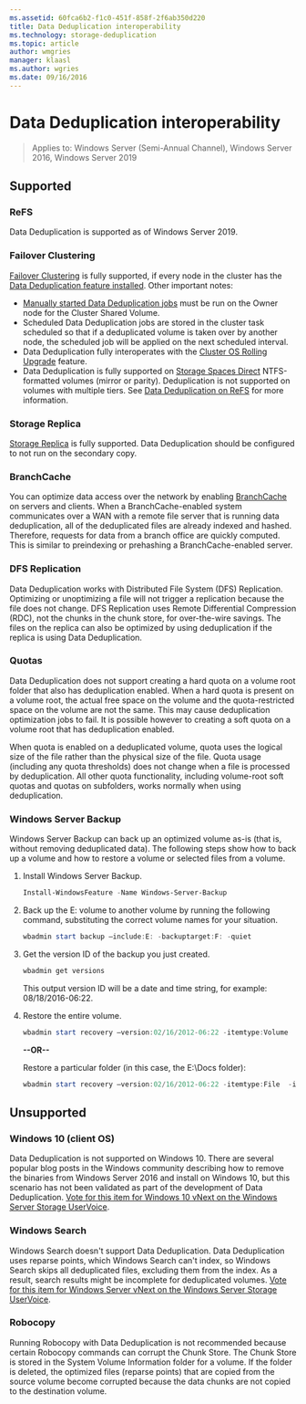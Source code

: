 ```yaml
---
ms.assetid: 60fca6b2-f1c0-451f-858f-2f6ab350d220
title: Data Deduplication interoperability
ms.technology: storage-deduplication
ms.topic: article
author: wmgries
manager: klaasl
ms.author: wgries
ms.date: 09/16/2016
---
```

# Data Deduplication interoperability

> Applies to: Windows Server (Semi-Annual Channel), Windows Server 2016, Windows Server 2019

## Supported

### ReFS
Data Deduplication is supported as of Windows Server 2019.

### Failover Clustering

[Failover Clustering](../..//failover-clustering/failover-clustering-overview.md) is fully supported, if every node in the cluster has the [Data Deduplication feature installed](install-enable.md#install-dedup). Other important notes:

* [Manually started Data Deduplication jobs](run.md#running-dedup-jobs-manually) must be run on the Owner node for the Cluster Shared Volume.
* Scheduled Data Deduplication jobs are stored in the cluster task scheduled so that if a deduplicated volume is taken over by another node, the scheduled job will be applied on the next scheduled interval.
* Data Deduplication fully interoperates with the [Cluster OS Rolling Upgrade](../..//failover-clustering/cluster-operating-system-rolling-upgrade.md) feature.
* Data Deduplication is fully supported on [Storage Spaces Direct](../storage-spaces/storage-spaces-direct-overview.md) NTFS-formatted volumes (mirror or parity). Deduplication is not supported on volumes with multiple tiers. See [Data Deduplication on ReFS](#unsupported) for more information.

### Storage Replica
[Storage Replica](../storage-replica/storage-replica-overview.md) is fully supported. Data Deduplication should be configured to not run on the secondary copy.

### BranchCache
You can optimize data access over the network by enabling [BranchCache](../../networking/branchcache/branchcache.md) on servers and clients. When a BranchCache-enabled system communicates over a WAN with a remote file server that is running data deduplication, all of the deduplicated files are already indexed and hashed. Therefore, requests for data from a branch office are quickly computed. This is similar to preindexing or prehashing a BranchCache-enabled server.

### DFS Replication
Data Deduplication works with Distributed File System (DFS) Replication. Optimizing or unoptimizing a file will not trigger a replication because the file does not change. DFS Replication uses Remote Differential Compression (RDC), not the chunks in the chunk store, for over-the-wire savings. The files on the replica can also be optimized by using deduplication if the replica is using Data Deduplication.

### Quotas
Data Deduplication does not support creating a hard quota on a volume root folder that also has deduplication enabled. When a hard quota is present on a volume root, the actual free space on the volume and the quota-restricted space on the volume are not the same. This may cause deduplication optimization jobs to fail. It is possible however to creating a soft quota on a volume root that has deduplication enabled.

When quota is enabled on a deduplicated volume, quota uses the logical size of the file rather than the physical size of the file. Quota usage (including any quota thresholds) does not change when a file is processed by deduplication. All other quota functionality, including volume-root soft quotas and quotas on subfolders, works normally when using deduplication.

### Windows Server Backup
Windows Server Backup can back up an optimized volume as-is (that is, without removing deduplicated data). The following steps show how to back up a volume and how to restore a volume or selected files from a volume.
1. Install Windows Server Backup.
    ```PowerShell
    Install-WindowsFeature -Name Windows-Server-Backup
    ```

2. Back up the E: volume to another volume by running the following command, substituting the correct volume names for your situation.
    ```PowerShell
    wbadmin start backup –include:E: -backuptarget:F: -quiet
    ```
3. Get the version ID of the backup you just created.

    ```PowerShell
    wbadmin get versions
    ```

    This output version ID will be a date and time string, for example: 08/18/2016-06:22.

4. Restore the entire volume.
    ```PowerShell
    wbadmin start recovery –version:02/16/2012-06:22 -itemtype:Volume  -items:E: -recoveryTarget:E:
    ```

    **--OR--**

    Restore a particular folder (in this case, the E:\Docs folder):
    ```PowerShell
    wbadmin start recovery –version:02/16/2012-06:22 -itemtype:File  -items:E:\Docs  -recursive
    ```

## Unsupported

### Windows 10 (client OS)
Data Deduplication is not supported on Windows 10. There are several popular blog posts in the Windows community describing how to remove the binaries from Windows Server 2016 and install on Windows 10, but this scenario has not been validated as part of the development of Data Deduplication. [Vote for this item for Windows 10 vNext on the Windows Server Storage UserVoice](https://windowsserver.uservoice.com/forums/295056-storage/suggestions/9011008-add-deduplication-support-to-client-os).

### Windows Search
Windows Search doesn't support Data Deduplication. Data Deduplication uses reparse points, which Windows Search can't index, so Windows Search skips all deduplicated files, excluding them from the index. As a result, search results might be incomplete for deduplicated volumes. [Vote for this item for Windows Server vNext on the Windows Server Storage UserVoice](https://windowsserver.uservoice.com/forums/295056-storage/suggestions/17888647-make-windows-search-service-work-with-data-dedupli).

### Robocopy
Running Robocopy with Data Deduplication is not recommended because certain Robocopy commands can corrupt the Chunk Store. The Chunk Store is stored in the System Volume Information folder for a volume. If the folder is deleted, the optimized files (reparse points) that are copied from the source volume become corrupted because the data chunks are not copied to the destination volume.
